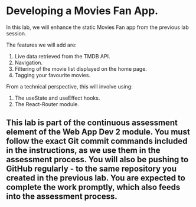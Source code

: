 
# Developing a Movies Fan App.

In this lab, we will enhance the static Movies Fan app from the previous lab session. 

The features we will add are:

1. Live data retrieved from the TMDB API.
1. Navigation.
1. Filtering of the movie list displayed on the home page.
1. Tagging your favourite movies.
 
From a technical perspective, this will involve using:

1. The useState and useEffect hooks.
1. The React-Router module.
## This lab is part of the continuous assessment element of the Web App Dev 2 module. You must follow the exact Git commit commands included in the instructions, as we use them in the assessment process. You will also be pushing to GitHub regularly - to the same repository you created in the previous lab. You are expected to complete the work promptly, which also feeds into the assessment process.
